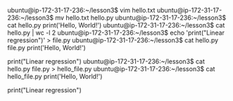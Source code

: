 ubuntu@ip-172-31-17-236:~/lesson3$ vim hello.txt 
ubuntu@ip-172-31-17-236:~/lesson3$ mv hello.txt hello.py
ubuntu@ip-172-31-17-236:~/lesson3$ cat hello.py 
print('Hello, World!')
ubuntu@ip-172-31-17-236:~/lesson3$ cat hello.py | wc -l
2
ubuntu@ip-172-31-17-236:~/lesson3$ echo 'print("Linear regression")' > file.py
ubuntu@ip-172-31-17-236:~/lesson3$ cat hello.py file.py
print('Hello, World!')

print("Linear regression")
ubuntu@ip-172-31-17-236:~/lesson3$ cat hello.py file.py > hello_file.py
ubuntu@ip-172-31-17-236:~/lesson3$ cat hello_file.py 
print('Hello, World!')

print("Linear regression")